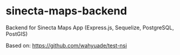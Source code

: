 # sinecta-maps-backend
Backend for Sinecta Maps App (Express.js, Sequelize, PostgreSQL, PostGIS)  

Based on: https://github.com/wahyuade/test-nsi
